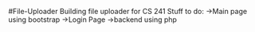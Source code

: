 #File-Uploader
Building file uploader for CS 241
Stuff to do:
->Main page using bootstrap
->Login Page
->backend using php
